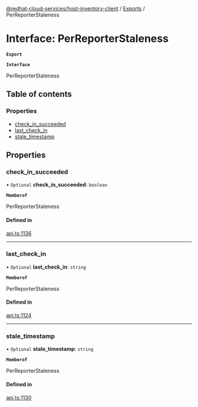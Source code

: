 [@redhat-cloud-services/host-inventory-client](../README.md) / [Exports](../modules.md) / PerReporterStaleness

# Interface: PerReporterStaleness

**`Export`**

**`Interface`**

PerReporterStaleness

## Table of contents

### Properties

- [check\_in\_succeeded](PerReporterStaleness.md#check_in_succeeded)
- [last\_check\_in](PerReporterStaleness.md#last_check_in)
- [stale\_timestamp](PerReporterStaleness.md#stale_timestamp)

## Properties

### check\_in\_succeeded

• `Optional` **check\_in\_succeeded**: `boolean`

**`Memberof`**

PerReporterStaleness

#### Defined in

[api.ts:1136](https://github.com/RedHatInsights/javascript-clients/blob/master/packages/host-inventory/api.ts#L1136)

___

### last\_check\_in

• `Optional` **last\_check\_in**: `string`

**`Memberof`**

PerReporterStaleness

#### Defined in

[api.ts:1124](https://github.com/RedHatInsights/javascript-clients/blob/master/packages/host-inventory/api.ts#L1124)

___

### stale\_timestamp

• `Optional` **stale\_timestamp**: `string`

**`Memberof`**

PerReporterStaleness

#### Defined in

[api.ts:1130](https://github.com/RedHatInsights/javascript-clients/blob/master/packages/host-inventory/api.ts#L1130)
